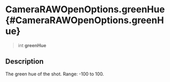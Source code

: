 CameraRAWOpenOptions.greenHue {#CameraRAWOpenOptions.greenHue}
=============================

> int **greenHue**

Description
-----------

The green hue of the shot. Range: -100 to 100.
